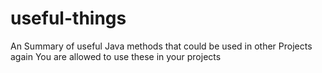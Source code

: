 # useful-things
An Summary of useful Java methods that could be used in other Projects again
You are allowed to use these in your projects
